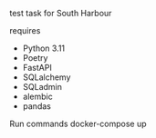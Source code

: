 test task for South Harbour


requires 
 * Python 3.11
 * Poetry
 * FastAPI
 * SQLalchemy
 * SQLadmin
 * alembic
 * pandas
 
Run commands
docker-compose up
